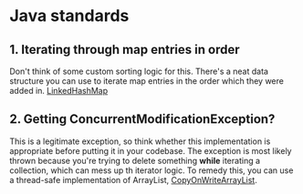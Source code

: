 # Java standards

## 1. Iterating through map entries in order
Don't think of some custom sorting logic for this.
There's a neat data structure you can use to iterate map entries in the order which they were added in.
[LinkedHashMap](https://docs.oracle.com/javase/8/docs/api/java/util/LinkedHashMap.html)

##
## 2. Getting ConcurrentModificationException? 
This is a legitimate exception, so think whether this implementation is appropriate before putting it in your codebase. The exception is most likely thrown because you're trying to delete something **while** iterating a collection, which can mess up th iterator logic.
To remedy this, you can use a thread-safe implementation of ArrayList, [CopyOnWriteArrayList](https://docs.oracle.com/javase/7/docs/api/java/util/concurrent/CopyOnWriteArrayList.html).


